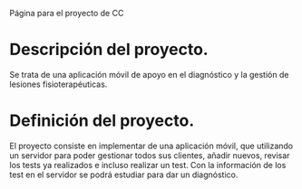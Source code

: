 Página para el proyecto de CC

# Descripción del proyecto.
Se trata de una aplicación móvil de apoyo en el diagnóstico y la gestión de lesiones fisioterapéuticas.
# Definición del proyecto.
El proyecto consiste en implementar de una aplicación móvil, que utilizando un servidor para poder gestionar todos sus clientes, añadir nuevos, revisar los tests ya realizados e incluso realizar un test. Con la información de los test en el servidor se podrá estudiar para dar un diagnóstico.
